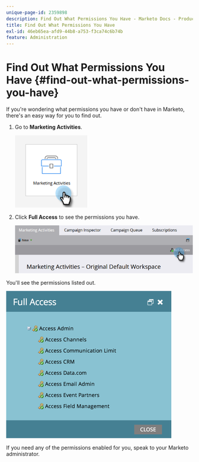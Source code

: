 ```yaml
---
unique-page-id: 2359898
description: Find Out What Permissions You Have - Marketo Docs - Product Documentation
title: Find Out What Permissions You Have
exl-id: 46eb65ea-afd9-44b8-a753-f3ca74c6b74b
feature: Administration
---
```

# Find Out What Permissions You Have {#find-out-what-permissions-you-have}

If you're wondering what permissions you have or don't have in Marketo, there's an easy way for you to find out.

1. Go to **Marketing Activities**.

   ![](assets/find-out-what-permissions-you-have-1.png)

1. Click **Full Access** to see the permissions you have.

   ![](assets/find-out-what-permissions-you-have-2.png)

You'll see the permissions listed out.

   ![](assets/find-out-what-permissions-you-have-3.png)

   If you need any of the permissions enabled for you, speak to your Marketo administrator.
